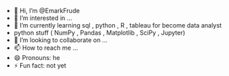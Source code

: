 - 👋 Hi, I’m @EmarkFrude
- 👀 I’m interested in ...
- 🌱 I’m currently learning sql , python , R , tableau for become data analyst
- python stuff ( NumPy , Pandas , Matplotlib , SciPy , Jupyter)
- 💞️ I’m looking to collaborate on ...
- 📫 How to reach me ...
- 😄 Pronouns: he
- ⚡ Fun fact: not yet

<!---
EmarkFrude/EmarkFrude is a ✨ special ✨ repository because its `README.md` (this file) appears on your GitHub profile.
You can click the Preview link to take a look at your changes.
--->
